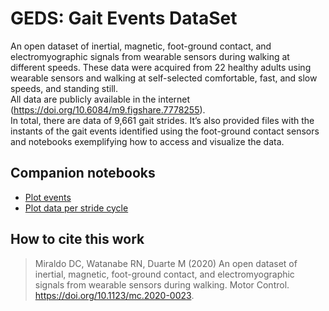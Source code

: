 # GEDS: Gait Events DataSet

An open dataset of inertial, magnetic, foot-ground contact, and electromyographic signals from wearable sensors during walking at different speeds. These data were acquired from 22 healthy adults using wearable sensors and walking at self-selected comfortable, fast, and slow speeds, and standing still.  
All data are publicly available in the internet (https://doi.org/10.6084/m9.figshare.7778255).  
In total, there are data of 9,661 gait strides. It’s also provided files with the instants of the gait events identified using the foot-ground contact sensors and notebooks exemplifying how to access and visualize the data. 

## Companion notebooks  
 - [Plot events](http://nbviewer.jupyter.org/github/BMClab/datasets/blob/master/GEDS/notebooks/events_plot.ipynb)  
 - [Plot data per stride cycle](http://nbviewer.jupyter.org/github/BMClab/datasets/blob/master/GEDS/notebooks/stride_cycle_plot.ipynb)  

## How to cite this work
> Miraldo DC, Watanabe RN, Duarte M (2020) An open dataset of inertial, magnetic, foot-ground contact, and electromyographic signals from wearable sensors
during walking. Motor Control. https://doi.org/10.1123/mc.2020-0023.
